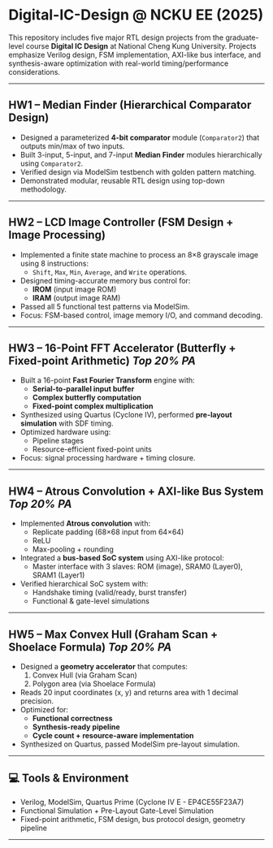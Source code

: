 # Digital-IC-Design @ NCKU EE (2025)

This repository includes five major RTL design projects from the graduate-level course **Digital IC Design** at National Cheng Kung University. Projects emphasize Verilog design, FSM implementation, AXI-like bus interface, and synthesis-aware optimization with real-world timing/performance considerations.

---

## HW1 – Median Finder (Hierarchical Comparator Design)
- Designed a parameterized **4-bit comparator** module (`Comparator2`) that outputs min/max of two inputs.
- Built 3-input, 5-input, and 7-input **Median Finder** modules hierarchically using `Comparator2`.
- Verified design via ModelSim testbench with golden pattern matching.
- Demonstrated modular, reusable RTL design using top-down methodology.

---

## HW2 – LCD Image Controller (FSM Design + Image Processing)
- Implemented a finite state machine to process an 8×8 grayscale image using 8 instructions:
  - `Shift`, `Max`, `Min`, `Average`, and `Write` operations.
- Designed timing-accurate memory bus control for:
  - **IROM** (input image ROM)
  - **IRAM** (output image RAM)
- Passed all 5 functional test patterns via ModelSim.
- Focus: FSM-based control, image memory I/O, and command decoding.

---

## HW3 – 16-Point FFT Accelerator (Butterfly + Fixed-point Arithmetic) *Top 20% PA*
- Built a 16-point **Fast Fourier Transform** engine with:
  - **Serial-to-parallel input buffer**
  - **Complex butterfly computation**
  - **Fixed-point complex multiplication**
- Synthesized using Quartus (Cyclone IV), performed **pre-layout simulation** with SDF timing.
- Optimized hardware using:
  - Pipeline stages
  - Resource-efficient fixed-point units
- Focus: signal processing hardware + timing closure.

---

## HW4 – Atrous Convolution + AXI-like Bus System *Top 20% PA*
- Implemented **Atrous convolution** with:
  - Replicate padding (68×68 input from 64×64)
  - ReLU
  - Max-pooling + rounding
- Integrated a **bus-based SoC system** using AXI-like protocol:
  - Master interface with 3 slaves: ROM (image), SRAM0 (Layer0), SRAM1 (Layer1)
- Verified hierarchical SoC system with:
  - Handshake timing (valid/ready, burst transfer)
  - Functional & gate-level simulations

---

## HW5 – Max Convex Hull (Graham Scan + Shoelace Formula) *Top 20% PA*
- Designed a **geometry accelerator** that computes:
  1. Convex Hull (via Graham Scan)
  2. Polygon area (via Shoelace Formula)
- Reads 20 input coordinates (x, y) and returns area with 1 decimal precision.
- Optimized for:
  - **Functional correctness**
  - **Synthesis-ready pipeline**
  - **Cycle count + resource-aware implementation**
- Synthesized on Quartus, passed ModelSim pre-layout simulation.

---

## 💻 Tools & Environment
- Verilog, ModelSim, Quartus Prime (Cyclone IV E - EP4CE55F23A7)
- Functional Simulation + Pre-Layout Gate-Level Simulation
- Fixed-point arithmetic, FSM design, bus protocol design, geometry pipeline

---
